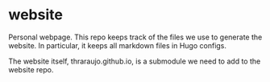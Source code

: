 # website

Personal webpage. This repo keeps track of the files we use to generate the 
website. In particular, it keeps all markdown files in Hugo configs. 

The website itself, thraraujo.github.io, is a submodule we need to add to the 
website repo.

